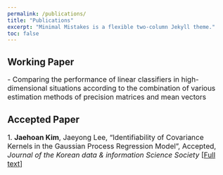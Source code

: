 ```yaml
---
permalink: /publications/
title: "Publications"
excerpt: "Minimal Mistakes is a flexible two-column Jekyll theme."
toc: false
---
```

## Working Paper

<font size = "3">
- Comparing the performance of linear classifiers in high-dimensional situations according to the combination of various estimation methods of precision matrices and mean vectors
</font>

## Accepted Paper 

<font size = "3">
1. <strong>Jaehoan Kim</strong>, Jaeyong Lee, “Identifiability of Covariance Kernels in the Gaussian Process Regression
Model”, Accepted, <em>Journal of the Korean data & information Science Society </em> <a href="https://arxiv.org/abs/2108.04715">[Full text]</a>
</font>